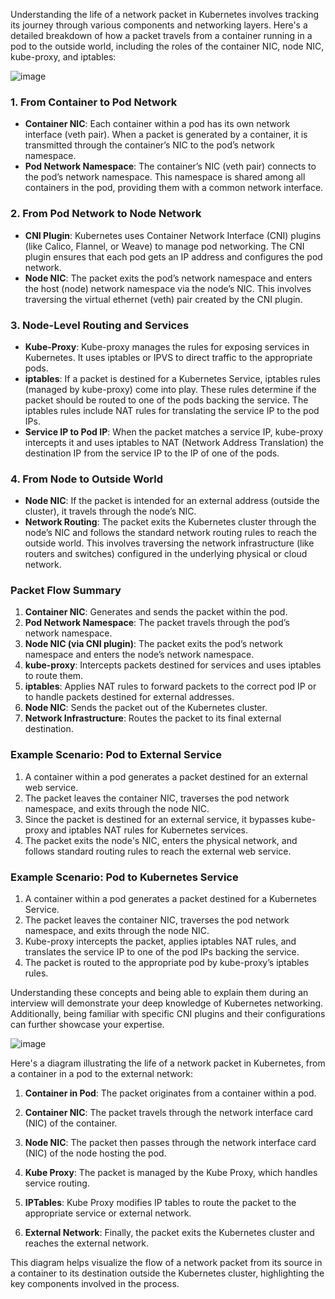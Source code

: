 Understanding the life of a network packet in Kubernetes involves tracking its journey through various components and networking layers. Here's a detailed breakdown of how a packet travels from a container running in a pod to the outside world, including the roles of the container NIC, node NIC, kube-proxy, and iptables:

![image](https://github.com/user-attachments/assets/b09adef2-20f9-4bc2-9cda-74e67c91e231)



### 1. From Container to Pod Network
- **Container NIC**: Each container within a pod has its own network interface (veth pair). When a packet is generated by a container, it is transmitted through the container’s NIC to the pod’s network namespace.
- **Pod Network Namespace**: The container’s NIC (veth pair) connects to the pod’s network namespace. This namespace is shared among all containers in the pod, providing them with a common network interface.

### 2. From Pod Network to Node Network
- **CNI Plugin**: Kubernetes uses Container Network Interface (CNI) plugins (like Calico, Flannel, or Weave) to manage pod networking. The CNI plugin ensures that each pod gets an IP address and configures the pod network.
- **Node NIC**: The packet exits the pod’s network namespace and enters the host (node) network namespace via the node’s NIC. This involves traversing the virtual ethernet (veth) pair created by the CNI plugin.

### 3. Node-Level Routing and Services
- **Kube-Proxy**: Kube-proxy manages the rules for exposing services in Kubernetes. It uses iptables or IPVS to direct traffic to the appropriate pods.
- **iptables**: If a packet is destined for a Kubernetes Service, iptables rules (managed by kube-proxy) come into play. These rules determine if the packet should be routed to one of the pods backing the service. The iptables rules include NAT rules for translating the service IP to the pod IPs.
- **Service IP to Pod IP**: When the packet matches a service IP, kube-proxy intercepts it and uses iptables to NAT (Network Address Translation) the destination IP from the service IP to the IP of one of the pods.

### 4. From Node to Outside World
- **Node NIC**: If the packet is intended for an external address (outside the cluster), it travels through the node’s NIC.
- **Network Routing**: The packet exits the Kubernetes cluster through the node’s NIC and follows the standard network routing rules to reach the outside world. This involves traversing the network infrastructure (like routers and switches) configured in the underlying physical or cloud network.

### Packet Flow Summary
1. **Container NIC**: Generates and sends the packet within the pod.
2. **Pod Network Namespace**: The packet travels through the pod’s network namespace.
3. **Node NIC (via CNI plugin)**: The packet exits the pod’s network namespace and enters the node’s network namespace.
4. **kube-proxy**: Intercepts packets destined for services and uses iptables to route them.
5. **iptables**: Applies NAT rules to forward packets to the correct pod IP or to handle packets destined for external addresses.
6. **Node NIC**: Sends the packet out of the Kubernetes cluster.
7. **Network Infrastructure**: Routes the packet to its final external destination.

### Example Scenario: Pod to External Service
1. A container within a pod generates a packet destined for an external web service.
2. The packet leaves the container NIC, traverses the pod network namespace, and exits through the node NIC.
3. Since the packet is destined for an external service, it bypasses kube-proxy and iptables NAT rules for Kubernetes services.
4. The packet exits the node's NIC, enters the physical network, and follows standard routing rules to reach the external web service.

### Example Scenario: Pod to Kubernetes Service
1. A container within a pod generates a packet destined for a Kubernetes Service.
2. The packet leaves the container NIC, traverses the pod network namespace, and exits through the node NIC.
3. Kube-proxy intercepts the packet, applies iptables NAT rules, and translates the service IP to one of the pod IPs backing the service.
4. The packet is routed to the appropriate pod by kube-proxy’s iptables rules.

Understanding these concepts and being able to explain them during an interview will demonstrate your deep knowledge of Kubernetes networking. Additionally, being familiar with specific CNI plugins and their configurations can further showcase your expertise.




![image](https://github.com/user-attachments/assets/6670dfef-ad3b-4103-85f6-41e2f7d8f5ef)




Here's a diagram illustrating the life of a network packet in Kubernetes, from a container in a pod to the external network:

1. **Container in Pod**: The packet originates from a container within a pod.

2. **Container NIC**: The packet travels through the network interface card (NIC) of the container.

3. **Node NIC**: The packet then passes through the network interface card (NIC) of the node hosting the pod.

4. **Kube Proxy**: The packet is managed by the Kube Proxy, which handles service routing.

5. **IPTables**: Kube Proxy modifies IP tables to route the packet to the appropriate service or external network.

6. **External Network**: Finally, the packet exits the Kubernetes cluster and reaches the external network.

This diagram helps visualize the flow of a network packet from its source in a container to its destination outside the Kubernetes cluster, highlighting the key components involved in the process.

